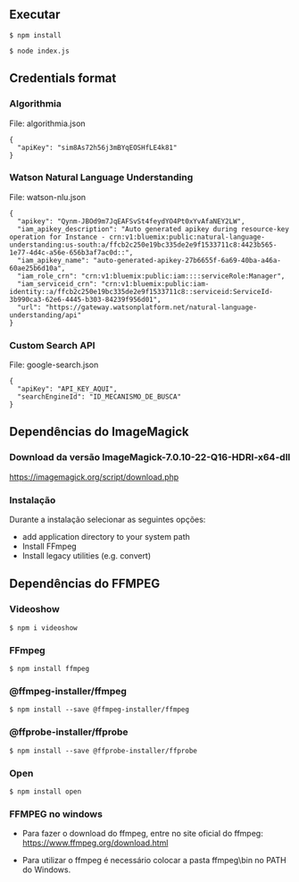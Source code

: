 ## Executar
```
$ npm install
```
```
$ node index.js
```


## Credentials format

### Algorithmia

File: algorithmia.json

```
{
  "apiKey": "sim8As72h56j3mBYqEOSHfLE4k81"
}
```

### Watson Natural Language Understanding

File: watson-nlu.json

```
{
  "apikey": "Qynm-JBOd9m7JqEAFSvSt4feydYO4Pt0xYvAfaNEY2LW",
  "iam_apikey_description": "Auto generated apikey during resource-key operation for Instance - crn:v1:bluemix:public:natural-language-understanding:us-south:a/ffcb2c250e19bc335de2e9f1533711c8:4423b565-1e77-4d4c-a56e-656b3af7ac0d::",
  "iam_apikey_name": "auto-generated-apikey-27b6655f-6a69-40ba-a46a-60ae25b6d10a",
  "iam_role_crn": "crn:v1:bluemix:public:iam::::serviceRole:Manager",
  "iam_serviceid_crn": "crn:v1:bluemix:public:iam-identity::a/ffcb2c250e19bc335de2e9f1533711c8::serviceid:ServiceId-3b990ca3-62e6-4445-b303-84239f956d01",
  "url": "https://gateway.watsonplatform.net/natural-language-understanding/api"
}
```

### Custom Search API

File: google-search.json

```
{
  "apiKey": "API_KEY_AQUI",
  "searchEngineId": "ID_MECANISMO_DE_BUSCA"
}
```

## Dependências do ImageMagick

### Download da versão ImageMagick-7.0.10-22-Q16-HDRI-x64-dll
https://imagemagick.org/script/download.php

### Instalação
Durante a instalação selecionar as seguintes opções:
* add application directory to your system path
* Install FFmpeg
* Install legacy utilities (e.g. convert)


## Dependências do FFMPEG

### Videoshow
```
$ npm i videoshow
```
### FFmpeg
```
$ npm install ffmpeg
```
### @ffmpeg-installer/ffmpeg
```
$ npm install --save @ffmpeg-installer/ffmpeg
```
### @ffprobe-installer/ffprobe
```
$ npm install --save @ffprobe-installer/ffprobe
```
### Open
```
$ npm install open
```
### FFMPEG no windows
* Para fazer o download do ffmpeg, entre no site oficial do ffmpeg: https://www.ffmpeg.org/download.html

* Para utilizar o ffmpeg é necessário colocar a pasta ffmpeg\bin no PATH do Windows.
